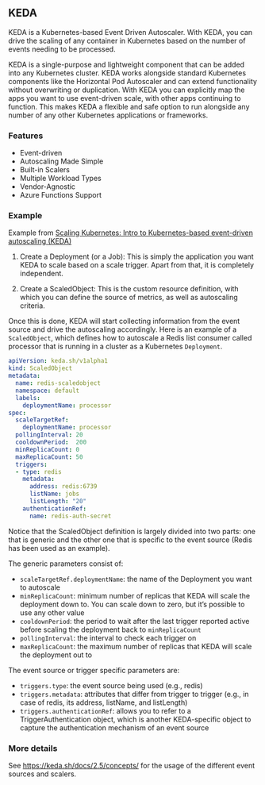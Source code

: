 ## KEDA

KEDA is a Kubernetes-based Event Driven Autoscaler. With KEDA, you can drive the scaling of any container in Kubernetes based on the number of events needing to be processed.

KEDA is a single-purpose and lightweight component that can be added into any Kubernetes cluster. KEDA works alongside standard Kubernetes components like the Horizontal Pod Autoscaler and can extend functionality without overwriting or duplication. With KEDA you can explicitly map the apps you want to use event-driven scale, with other apps continuing to function. This makes KEDA a flexible and safe option to run alongside any number of any other Kubernetes applications or frameworks.

### Features

- Event-driven 
- Autoscaling Made Simple
- Built-in Scalers
- Multiple Workload Types
- Vendor-Agnostic
- Azure Functions Support

### Example 

Example from [Scaling Kubernetes: Intro to Kubernetes-based event-driven autoscaling (KEDA)](https://cloudblogs.microsoft.com/opensource/2020/05/12/scaling-kubernetes-keda-intro-kubernetes-based-event-driven-autoscaling/)

1. Create a Deployment (or a Job): 
This is simply the application you want KEDA to scale based on a scale trigger. Apart from that, it is completely independent.


2. Create a ScaledObject: This is the custom resource definition, with which you can define the source of metrics, as well as autoscaling criteria.

Once this is done, KEDA will start collecting information from the event source and drive the autoscaling accordingly. Here is an example of a `ScaledObject`, which defines how to autoscale a Redis list consumer called processor that is running in a cluster as a Kubernetes `Deployment`.

```yaml
apiVersion: keda.sh/v1alpha1
kind: ScaledObject
metadata:
  name: redis-scaledobject
  namespace: default
  labels:
    deploymentName: processor
spec:
  scaleTargetRef:
    deploymentName: processor
  pollingInterval: 20
  cooldownPeriod:  200
  minReplicaCount: 0
  maxReplicaCount: 50
  triggers:
  - type: redis
    metadata:
      address: redis:6739
      listName: jobs
      listLength: "20"
    authenticationRef:
      name: redis-auth-secret
```
Notice that the ScaledObject definition is largely divided into two parts: one that is generic and the other one that is specific to the event source (Redis has been used as an example).

The generic parameters consist of:

- `scaleTargetRef.deploymentName`: the name of the Deployment you want to autoscale
- `minReplicaCount`: minimum number of replicas that KEDA will scale the deployment down to. You can scale down to zero, but it’s possible to use any other value
- `cooldownPeriod`: the period to wait after the last trigger reported active before scaling the deployment back to `minReplicaCount`
- `pollingInterval`: the interval to check each trigger on
- `maxReplicaCount`: the maximum number of replicas that KEDA will scale the deployment out to

The event source or trigger specific parameters are:

- `triggers.type`: the event source being used (e.g., redis)
- `triggers.metadata`: attributes that differ from trigger to trigger (e.g., in case of redis, its address, listName, and listLength)
- `triggers.authenticationRef`: allows you to refer to a TriggerAuthentication object, which is another KEDA-specific object to capture the authentication mechanism of an event source


### More details

See https://keda.sh/docs/2.5/concepts/ for the usage of the different event sources and scalers.
